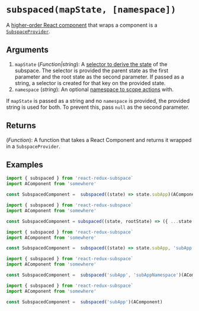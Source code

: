 # `subspaced(mapState, [namespace])`

A [higher-order React component](https://facebook.github.io/react/docs/higher-order-components.html) that wraps a component is a [`SubspaceProvider`](/packages/react-redux-subspace/docs/api/SubspaceProvider.md).

## Arguments

1. `mapState` (_Function|string_): A [selector to derive the state](/docs/basics/CreatingSubspaces.md) of the subspace. The selector is provided the parent state as the first parameter and the root state as the second parameter.  If passed as a string, a selector is created for that key on the provided state.
2. `namespace` (_string_): An optional [namespace to scope actions](/docs/basics/Namespacing.md) with.

If `mapState` is passed as a string and no `namespace` is provided, the provided string is used for both. To prevent this, pass `null` as the second parameter.

## Returns

(_Function_): A function that takes a React Component and returns it wrapped in a `SubspaceProvider`.

## Examples

```javascript
import { subspaced } from 'react-redux-subspace`
import AComponent from 'somewhere'

const SubspacedComponent =  subspaced((state) => state.subApp)(AComponent)
```

```javascript
import { subspaced } from 'react-redux-subspace`
import AComponent from 'somewhere'

const SubspacedComponent = subspaced((state, rootState) => ({ ...state.subApp, root: rootState }))(AComponent)
```

```javascript
import { subspaced } from 'react-redux-subspace`
import AComponent from 'somewhere'

const SubspacedComponent =  subspaced((state) => state.subApp, 'subApp')(AComponent)
```

```javascript
import { subspaced } from 'react-redux-subspace`
import AComponent from 'somewhere'

const SubspacedComponent =  subspaced('subApp', 'subAppNamespace')(AComponent)
```

```javascript
import { subspaced } from 'react-redux-subspace`
import AComponent from 'somewhere'

const SubspacedComponent =  subspaced('subApp')(AComponent)
```

